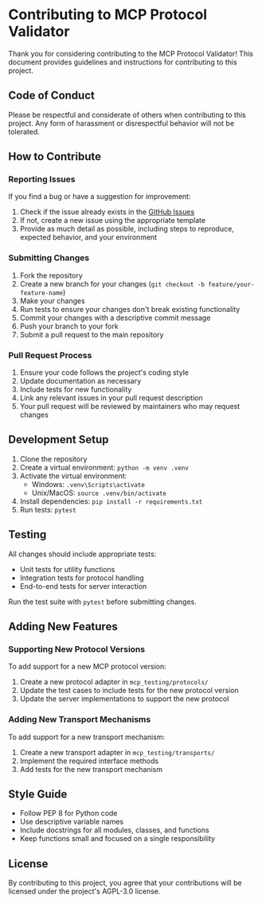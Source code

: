 # Contributing to MCP Protocol Validator

Thank you for considering contributing to the MCP Protocol Validator! This document provides guidelines and instructions for contributing to this project.

## Code of Conduct

Please be respectful and considerate of others when contributing to this project. Any form of harassment or disrespectful behavior will not be tolerated.

## How to Contribute

### Reporting Issues

If you find a bug or have a suggestion for improvement:

1. Check if the issue already exists in the [GitHub Issues](https://github.com/Janix-ai/mcp-protocol-validator/issues)
2. If not, create a new issue using the appropriate template
3. Provide as much detail as possible, including steps to reproduce, expected behavior, and your environment

### Submitting Changes

1. Fork the repository
2. Create a new branch for your changes (`git checkout -b feature/your-feature-name`)
3. Make your changes
4. Run tests to ensure your changes don't break existing functionality
5. Commit your changes with a descriptive commit message
6. Push your branch to your fork
7. Submit a pull request to the main repository

### Pull Request Process

1. Ensure your code follows the project's coding style
2. Update documentation as necessary
3. Include tests for new functionality
4. Link any relevant issues in your pull request description
5. Your pull request will be reviewed by maintainers who may request changes

## Development Setup

1. Clone the repository
2. Create a virtual environment: `python -m venv .venv`
3. Activate the virtual environment:
   - Windows: `.venv\Scripts\activate`
   - Unix/MacOS: `source .venv/bin/activate`
4. Install dependencies: `pip install -r requirements.txt`
5. Run tests: `pytest`

## Testing

All changes should include appropriate tests:

- Unit tests for utility functions
- Integration tests for protocol handling
- End-to-end tests for server interaction

Run the test suite with `pytest` before submitting changes.

## Adding New Features

### Supporting New Protocol Versions

To add support for a new MCP protocol version:

1. Create a new protocol adapter in `mcp_testing/protocols/`
2. Update the test cases to include tests for the new protocol version
3. Update the server implementations to support the new protocol

### Adding New Transport Mechanisms

To add support for a new transport mechanism:

1. Create a new transport adapter in `mcp_testing/transports/`
2. Implement the required interface methods
3. Add tests for the new transport mechanism

## Style Guide

- Follow PEP 8 for Python code
- Use descriptive variable names
- Include docstrings for all modules, classes, and functions
- Keep functions small and focused on a single responsibility

## License

By contributing to this project, you agree that your contributions will be licensed under the project's AGPL-3.0 license. 
